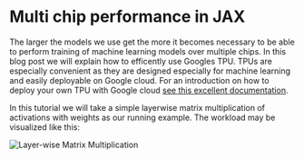 # Multi chip performance in JAX

The larger the models we use get the more it becomes necessary to be able to perform training of machine learning models over multiple chips.
In this blog post we will explain how to efficently use Googles TPU. TPUs are especially convenient as they are designed especially for machine learning and easily deployable on Google cloud. For an introduction on how to deploy your own TPU with Google cloud [see this excellent documentation](https://github.com/ayaka14732/tpu-starter?tab=readme-ov-file#2-introduction-to-tpu).

In this tutorial we will take a simple layerwise matrix multiplication of activations with weights as our running example. The workload may be visualized like this:

![Layer-wise Matrix Multiplication](assets/LayerMatMul.png)